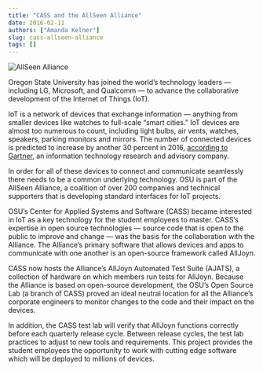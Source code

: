 ```yaml
---
title: "CASS and the AllSeen Alliance"
date: 2016-02-11
authors: ["Amanda Kelner"]
slug: cass-allseen-alliance
tags: []
---
```


![AllSeen Alliance](/images/AllSeen-Alliance-Picture.png)

Oregon State University has joined the world’s technology leaders — including LG, Microsoft, and Qualcomm — to advance
the collaborative development of the Internet of Things (IoT).

IoT is a network of devices that exchange information — anything from smaller devices like watches to full-scale “smart
cities.” IoT devices are almost too numerous to count, including light bulbs, air vents, watches, speakers, parking
monitors and mirrors. The number of connected devices is predicted to increase by another 30 percent in 2016,
[according to Gartner](http://www.gartner.com/newsroom/id/3165317), an information technology research and advisory
company.

In order for all of these devices to connect and communicate seamlessly there needs to be a common underlying
technology. OSU is part of the AllSeen Alliance, a coalition of over 200 companies and technical supporters that is
developing standard interfaces for IoT projects.

OSU’s Center for Applied Systems and Software (CASS) became interested in IoT as a key technology for the student
employees to master. CASS’s expertise in open source technologies — source code that is open to the public to improve
and change — was the basis for the collaboration with the Alliance. The Alliance’s primary software that allows devices
and apps to communicate with one another is an open-source framework called AllJoyn.

CASS now hosts the Alliance’s AllJoyn Automated Test Suite (AJATS), a collection of hardware on which members run tests
for AllJoyn. Because the Alliance is based on open-source development, the OSU’s Open Source Lab (a branch of CASS)
proved an ideal neutral location for all the Alliance’s corporate engineers to monitor changes to the code and their
impact on the devices.

In addition, the CASS test lab will verify that AllJoyn functions correctly before each quarterly release cycle. Between
release cycles, the test lab practices to adjust to new tools and requirements. This project provides the student
employees the opportunity to work with cutting edge software which will be deployed to millions of devices.
